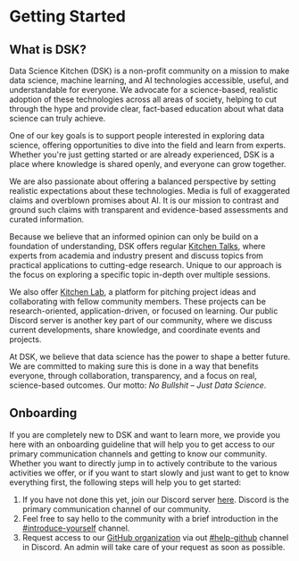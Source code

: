 # Getting Started

## What is DSK?

Data Science Kitchen (DSK) is a non-profit community on a mission to make data science, machine learning, and AI technologies accessible, useful, and understandable for everyone. We advocate for a science-based, realistic adoption of these technologies across all areas of society, helping to cut through the hype and provide clear, fact-based education about what data science can truly achieve.

One of our key goals is to support people interested in exploring data science, offering opportunities to dive into the field and learn from experts. Whether you're just getting started or are already experienced, DSK is a place where knowledge is shared openly, and everyone can grow together.

We are also passionate about offering a balanced perspective by setting realistic expectations about these technologies. Media is full of exaggerated claims and overblown promises about AI. It is our mission to contrast and ground such claims with transparent and evidence-based assessments and curated information.

Because we believe that an informed opinion can only be build on a foundation of understanding, DSK offers regular [Kitchen Talks](kitchen_talks.md), where experts from academia and industry present and discuss topics from practical applications to cutting-edge research. Unique to our approach is the focus on exploring a specific topic in-depth over multiple sessions.

We also offer [Kitchen Lab](kitchen_lab.md), a platform for pitching project ideas and collaborating with fellow community members. These projects can be research-oriented, application-driven, or focused on learning. Our public Discord server is another key part of our community, where we discuss current developments, share knowledge, and coordinate events and projects.

At DSK, we believe that data science has the power to shape a better future. We are committed to making sure this is done in a way that benefits everyone, through collaboration, transparency, and a focus on real, science-based outcomes. Our motto: *No Bullshit – Just Data Science*.

## Onboarding

If you are completely new to DSK and want to learn more, we provide you here with an onboarding guideline that will help you to get access to our primary communication channels and getting to know our community. Whether you want to directly jump in to actively contribute to the various activities we offer, or if you want to start slowly and just want to get to know everything first, the following steps will help you to get started:

1. If you have not done this yet, join our Discord server [here](). Discord is the primary communication channel of our community.
2. Feel free to say hello to the community with a brief introduction in the [#introduce-yourself](https://discord.com/channels/1266840090987200708/1272650912606982205) channel.
3. Request access to our [GitHub organization](https://github.com/data-science-kitchen) via out [#help-github](https://discord.com/channels/1266840090987200708/1285341289377829038) channel in Discord. An admin will take care of your request as soon as possible.
